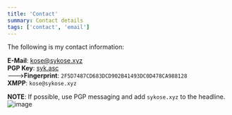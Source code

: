 ```yaml
---
title: 'Contact'
summary: Contact details
tags: ['contact', 'email']
---
```


The following is my contact information:

**E-Mail**: [kose@sykose.xyz](mailto:kose@sykose.xyz)\
**PGP Key**: <a href="/syk.asc" download>syk.asc</a>\
--->**Fingerprint**: ```2F5D7487CD683DCD902B41493DC0D478CA988128```\
**XMPP**: ```kose@sykose.xyz```

**NOTE**: If possible, use PGP messaging and add ```sykose.xyz``` to the headline.\
![image](/pigeon.jpg)
